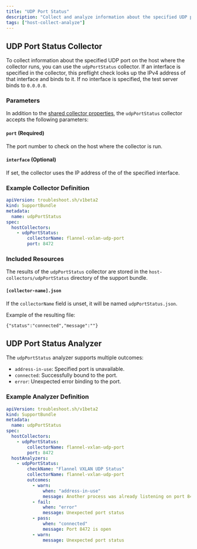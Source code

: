 ```yaml
---
title: "UDP Port Status"
description: "Collect and analyze information about the specified UDP port."
tags: ["host-collect-analyze"]
---
```



## UDP Port Status Collector

To collect information about the specified UDP port on the host where the collector runs, you can use the `udpPortStatus` collector. If an interface is specified in the collector, this preflight check looks up the IPv4 address of that interface and binds to it. If no interface is specified, the test server binds to `0.0.0.0`.

### Parameters

In addition to the [shared collector properties](/docs/collect/collectors/#shared-properties), the `udpPortStatus` collector accepts the following parameters:

#### `port` (Required)
The port number to check on the host where the collector is run.

#### `interface` (Optional)
If set, the collector uses the IP address of the of the specified interface.

### Example Collector Definition
```yaml
apiVersion: troubleshoot.sh/v1beta2
kind: SupportBundle
metadata:
  name: udpPortStatus
spec:
  hostCollectors:
    - udpPortStatus:
        collectorName: flannel-vxlan-udp-port
        port: 8472
```

### Included Resources

The results of the `udpPortStatus` collector are stored in the `host-collectors/udpPortStatus` directory of the support bundle.

#### `[collector-name].json`

If the `collectorName` field is unset, it will be named `udpPortStatus.json`.

Example of the resulting file:

```
{"status":"connected","message":""}
```

## UDP Port Status Analyzer

The `udpPortStatus` analyzer supports multiple outcomes:

- `address-in-use`: Specified port is unavailable.
- `connected`: Successfully bound to the port.
- `error`: Unexpected error binding to the port.

### Example Analyzer Definition

```yaml
apiVersion: troubleshoot.sh/v1beta2
kind: SupportBundle
metadata:
  name: udpPortStatus
spec:
  hostCollectors:
    - udpPortStatus:
        collectorName: flannel-vxlan-udp-port
        port: 8472
  hostAnalyzers:
    - udpPortStatus:
        checkName: "Flannel VXLAN UDP Status"
        collectorName: flannel-vxlan-udp-port
        outcomes:
          - warn:
              when: "address-in-use"
              message: Another process was already listening on port 8472.
          - fail:
              when: "error"
              message: Unexpected port status
          - pass:
              when: "connected"
              message: Port 8472 is open
          - warn:
              message: Unexpected port status
```
